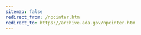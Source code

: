 ```yaml
---
sitemap: false 
redirect_from: /npcinter.htm 
redirect_to: https://archive.ada.gov/npcinter.htm 
---
```


